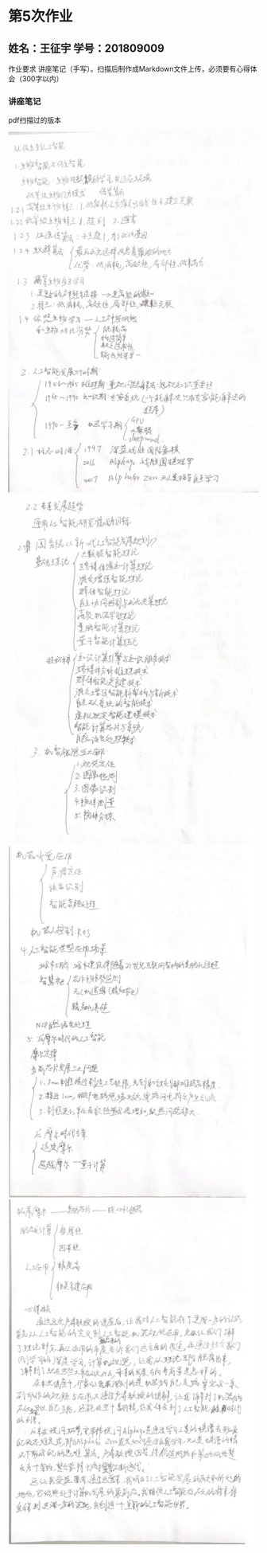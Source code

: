 # 第5次作业

## 姓名：王征宇    学号：201809009

作业要求
讲座笔记（手写）。扫描后制作成Markdown文件上传，必须要有心得体会（300字以内）

### 讲座笔记

pdf扫描过的版本

![](./images/1.png)
![](./images/2.png)
![](./images/3.png)
![](./images/4.png)